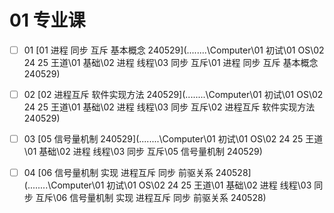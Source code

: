 # 01 专业课

- [ ] 01  [01 进程 同步 互斥 基本概念 240529](..\..\..\..\Computer\01 初试\01 OS\02 24 25 王道\01 基础\02 进程 线程\03 同步 互斥\01 进程 同步 互斥 基本概念 240529) 
- [ ] 02  [02 进程互斥 软件实现方法 240529](..\..\..\..\Computer\01 初试\01 OS\02 24 25 王道\01 基础\02 进程 线程\03 同步 互斥\02 进程互斥 软件实现方法 240529) 
- [ ] 03  [05 信号量机制 240529](..\..\..\..\Computer\01 初试\01 OS\02 24 25 王道\01 基础\02 进程 线程\03 同步 互斥\05 信号量机制 240529) 
- [ ] 04  [06 信号量机制 实现 进程互斥 同步 前驱关系 240528](..\..\..\..\Computer\01 初试\01 OS\02 24 25 王道\01 基础\02 进程 线程\03 同步 互斥\06 信号量机制 实现 进程互斥 同步 前驱关系 240528) 

